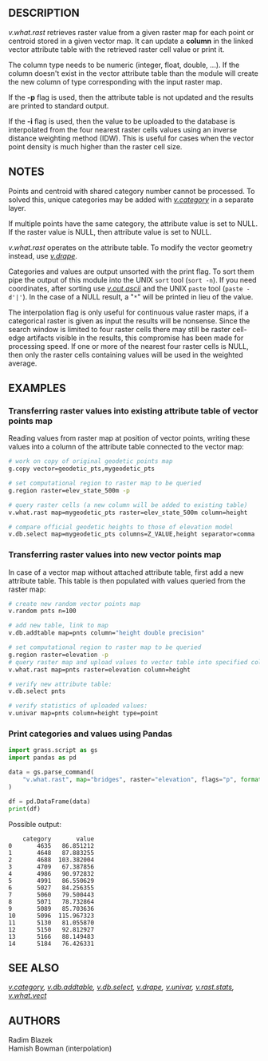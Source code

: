 ## DESCRIPTION

*v.what.rast* retrieves raster value from a given raster map for each
point or centroid stored in a given vector map. It can update a
**column** in the linked vector attribute table with the retrieved
raster cell value or print it.

The column type needs to be numeric (integer, float, double, ...). If
the column doesn't exist in the vector attribute table than the module
will create the new column of type corresponding with the input raster
map.

If the **-p** flag is used, then the attribute table is not updated and
the results are printed to standard output.

If the **-i** flag is used, then the value to be uploaded to the
database is interpolated from the four nearest raster cells values using
an inverse distance weighting method (IDW). This is useful for cases
when the vector point density is much higher than the raster cell size.

## NOTES

Points and centroid with shared category number cannot be processed. To
solved this, unique categories may be added with
*[v.category](v.category.md)* in a separate layer.

If multiple points have the same category, the attribute value is set to
NULL. If the raster value is NULL, then attribute value is set to NULL.

*v.what.rast* operates on the attribute table. To modify the vector
geometry instead, use *[v.drape](v.drape.md)*.

Categories and values are output unsorted with the print flag. To sort
them pipe the output of this module into the UNIX `sort` tool
(`sort -n`). If you need coordinates, after sorting use
*[v.out.ascii](v.out.ascii.md)* and the UNIX `paste` tool
(`paste -d'|'`). In the case of a NULL result, a "`*`" will be printed
in lieu of the value.

The interpolation flag is only useful for continuous value raster maps,
if a categorical raster is given as input the results will be nonsense.
Since the search window is limited to four raster cells there may still
be raster cell-edge artifacts visible in the results, this compromise
has been made for processing speed. If one or more of the nearest four
raster cells is NULL, then only the raster cells containing values will
be used in the weighted average.

## EXAMPLES

### Transferring raster values into existing attribute table of vector points map

Reading values from raster map at position of vector points, writing
these values into a column of the attribute table connected to the
vector map:

```sh
# work on copy of original geodetic points map
g.copy vector=geodetic_pts,mygeodetic_pts

# set computational region to raster map to be queried
g.region raster=elev_state_500m -p

# query raster cells (a new column will be added to existing table)
v.what.rast map=mygeodetic_pts raster=elev_state_500m column=height

# compare official geodetic heights to those of elevation model
v.db.select map=mygeodetic_pts columns=Z_VALUE,height separator=comma
```

### Transferring raster values into new vector points map

In case of a vector map without attached attribute table, first add a
new attribute table. This table is then populated with values queried
from the raster map:

```sh
# create new random vector points map
v.random pnts n=100

# add new table, link to map
v.db.addtable map=pnts column="height double precision"

# set computational region to raster map to be queried
g.region raster=elevation -p
# query raster map and upload values to vector table into specified column
v.what.rast map=pnts raster=elevation column=height

# verify new attribute table:
v.db.select pnts

# verify statistics of uploaded values:
v.univar map=pnts column=height type=point
```

### Print categories and values using Pandas

```python
import grass.script as gs
import pandas as pd

data = gs.parse_command(
    "v.what.rast", map="bridges", raster="elevation", flags="p", format="json"
)

df = pd.DataFrame(data)
print(df)
```

Possible output:

```text
    category       value
0       4635   86.851212
1       4648   87.883255
2       4688  103.382004
3       4709   67.387856
4       4986   90.972832
5       4991   86.550629
6       5027   84.256355
7       5060   79.500443
8       5071   78.732864
9       5089   85.703636
10      5096  115.967323
11      5130   81.055870
12      5150   92.812927
13      5166   88.149483
14      5184   76.426331
```

## SEE ALSO

*[v.category](v.category.md), [v.db.addtable](v.db.addtable.md),
[v.db.select](v.db.select.md), [v.drape](v.drape.md),
[v.univar](v.univar.md), [v.rast.stats](v.rast.stats.md),
[v.what.vect](v.what.vect.md)*

## AUTHORS

Radim Blazek  
Hamish Bowman (interpolation)
